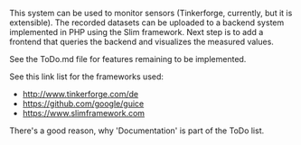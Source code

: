 This system can be used to monitor sensors (Tinkerforge, currently, but it is extensible). The recorded datasets can be uploaded to a backend system implemented in PHP using the Slim framework. Next step is to add a frontend that queries the backend and visualizes the measured values.

See the ToDo.md file for features remaining to be implemented. 

See this link list for the frameworks used:

 * http://www.tinkerforge.com/de
 * https://github.com/google/guice
 * https://www.slimframework.com
 
There's a good reason, why 'Documentation' is part of the ToDo list.
